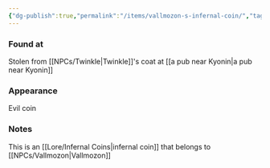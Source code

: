 ```yaml
---
{"dg-publish":true,"permalink":"/items/vallmozon-s-infernal-coin/","tags":["item"],"noteIcon":"item","updated":"2024-01-06T10:02:56.453+01:00"}
---
```


### Found at
Stolen from [[NPCs/Twinkle\|Twinkle]]'s coat at [[a pub near Kyonin\|a pub near Kyonin]]
### Appearance
Evil coin
### Notes
This is an [[Lore/Infernal Coins\|infernal coin]] that belongs to [[NPCs/Vallmozon\|Vallmozon]]